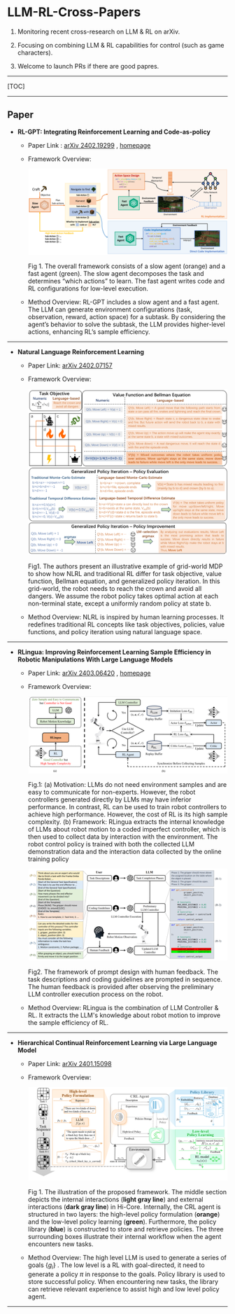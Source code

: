 

# LLM-RL-Cross-Papers

1. Monitoring recent cross-research on LLM &amp; RL on arXiv.
2. Focusing on combining LLM & RL capabilities for control (such as game characters).

3. Welcome to launch PRs if there are good papres.

***

[TOC]



***

## Paper



- **RL-GPT: Integrating Reinforcement Learning and Code-as-policy**

    - Paper Link : [arXiv 2402.19299](https://arxiv.org/abs/2402.19299) ,  [homepage](https://sites.google.com/view/rl-gpt/)

    - Framework Overview: 

        <img src="./images/RL-GPT framework.png" alt="RL-GPT framework" style="zoom: 50%;" />

        Fig 1.  The overall framework consists of a slow agent (orange) and a fast agent (green). The slow agent decomposes the task and determines “which actions” to learn. The fast agent writes code and RL configurations for low-level execution.

    - Method Overview:  RL-GPT includes a slow agent and a fast agent.  The LLM can generate environment configurations (task, observation, reward, action space) for a subtask. By considering the agent’s behavior to solve the subtask, the LLM provides higher-level actions, enhancing RL’s sample efficiency.


***

- **Natural Language Reinforcement Learning**
  - Paper Link: [arXiv 2402.07157](https://arxiv.org/abs/2402.07157) 

  - Framework Overview: 

      <img src="./images/NLRL.png" style="zoom:50%;" />

      Fig1. The authors present an illustrative example of grid-world MDP to show how NLRL and traditional RL differ for task objective, value function, Bellman equation, and generalized policy iteration. In this grid-world, the robot needs to reach the crown and avoid all dangers. We assume the robot policy takes optimal action at each non-terminal state, except a uniformly random policy at state b.

  - Method Overview: NLRL is inspired by human learning processes. It redefines traditional RL concepts like task objectives, policies, value functions, and policy iteration using natural language space. 

***

- **RLingua: Improving Reinforcement Learning Sample Efficiency in Robotic Manipulations With Large Language Models**
  - Paper Link: [arXiv 2403.06420](https://arxiv.org/abs/2403.06420) , [homepage](https://rlingua.github.io/)
  
  - Framework Overview:
  
      <img src="./images/RLingua framework.png" alt="RLingua framework" style="zoom: 80%;" />
  
      Fig.1:  (a) Motivation: LLMs do not need environment samples and are easy to communicate for non-experts. However, the robot controllers generated directly by LLMs may have inferior performance. In contrast, RL can be used to train robot controllers to achieve high performance. However, the cost of RL is its high sample complexity. (b) Framework: RLingua extracts the internal knowledge of LLMs about robot motion to a coded imperfect controller, which is then used to collect data by interaction with the environment. The robot control policy is trained with both the collected LLM demonstration data and the interaction data collected by the online training policy
  
      <img src="./images/RLingua 2.png" alt="RLingua 2" style="zoom:50%;" />
  
      Fig2. The framework of prompt design with human feedback. The task descriptions and coding guidelines are prompted in sequence. The human feedback is provided after observing the preliminary LLM controller execution process on the robot.
  
  - Method Overview: RLingua is the combination of LLM Controller & RL. It extracts the LLM's knowledge about robot motion to improve the sample efficiency of RL.  

***

- **Hierarchical Continual Reinforcement Learning via Large Language Model**

    - Paper Link: [arXiv 2401.15098](https://arxiv.org/abs/2401.15098)

    - Framework Overview:

      <img src="images/Hi_Core framework.png" alt="Hi-Core" style="zoom:67%;" />

      Fig 1. The illustration of the proposed framework. The middle section depicts the internal interactions (**light gray line**) and external interactions (**dark gray line**) in Hi-Core. Internally, the CRL agent is structured in two layers: the high-level policy formulation (**orange**) and the low-level policy learning (**green**). Furthermore, the policy library (**blue**) is constructed to store and retrieve policies. The three surrounding boxes illustrate their internal workflow when the agent encounters new tasks.

    - Method Overview: The high level LLM is used to generate a series of goals $\{g_i\}$ . The low level is a RL with goal-directed, it need to generate a policy $\pi$ in response to the goals. Policy library is used to store successful policy. When encountering new tasks, the library can retrieve relevant experience to assist high and low level policy agent.

***

